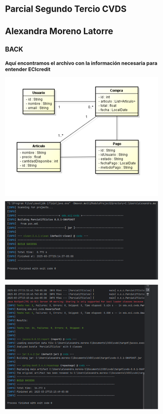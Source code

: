 # Parcial Segundo Tercio CVDS
# Alexandra Moreno Latorre

## BACK

### Aquí encontramos el archivo con la información necesaria para entender ECIcredit
![img.png](img.png)

![img_1.png](img_1.png)

![img_2.png](img_2.png)

